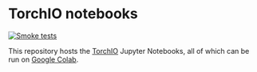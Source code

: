 # TorchIO notebooks

[![Smoke tests](https://github.com/fepegar/torchio-notebooks/actions/workflows/tests.yml/badge.svg)](https://github.com/fepegar/torchio-notebooks/actions/workflows/tests.yml)

This repository hosts the [TorchIO](https://torchio-project.github.io/torchio/) Jupyter Notebooks, all of which can be run on [Google Colab](https://github.com/fepegar/torchio/tree/main/tutorials).
